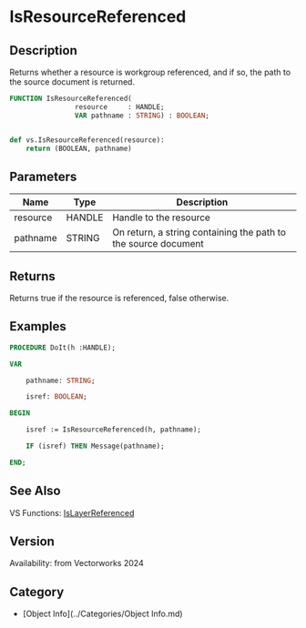 # IsResourceReferenced

## Description
Returns whether a resource is workgroup referenced, and if so, the path to the source document is returned.

```pascal
FUNCTION IsResourceReferenced(
				resource     : HANDLE;
				VAR pathname : STRING) : BOOLEAN;
```

```python

def vs.IsResourceReferenced(resource):
    return (BOOLEAN, pathname)
```

## Parameters
|Name|Type|Description|
|---|---|---|
|resource|HANDLE|Handle to the resource|
|pathname|STRING|On return, a string containing the path to the source document|

## Returns
Returns true if the resource is referenced, false otherwise.

## Examples
```pascal
PROCEDURE DoIt(h :HANDLE);

VAR

    pathname: STRING;

    isref: BOOLEAN;

BEGIN

    isref := IsResourceReferenced(h, pathname);

    IF (isref) THEN Message(pathname);

END;
```

## See Also
VS Functions:
[IsLayerReferenced](IsLayerReferenced.md)

## Version
Availability: from Vectorworks 2024

## Category
* [Object Info](../Categories/Object Info.md)

